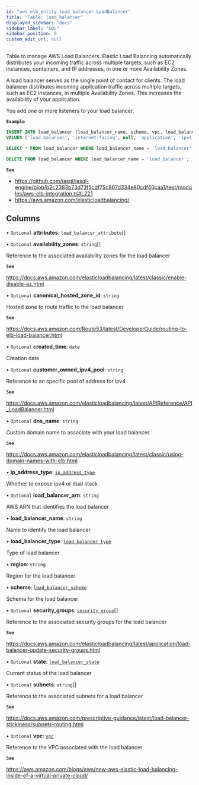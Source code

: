 ```yaml
---
id: "aws_elb_entity_load_balancer.LoadBalancer"
title: "Table: load_balancer"
displayed_sidebar: "docs"
sidebar_label: "SQL"
sidebar_position: 0
custom_edit_url: null
---
```


Table to manage AWS Load Balancers. Elastic Load Balancing automatically distributes your incoming traffic across multiple targets,
such as EC2 instances, containers, and IP addresses, in one or more Availability Zones.

A load balancer serves as the single point of contact for clients. The load balancer distributes incoming application traffic across
multiple targets, such as EC2 instances, in multiple Availability Zones. This increases the availability of your application.

You add one or more listeners to your load balancer.

**`Example`**

```sql TheButton[Manage a Load Balancer]="Manage a Load Balancer"
INSERT INTO load_balancer (load_balancer_name, scheme, vpc, load_balancer_type, ip_address_type)
VALUES ('load_balancer', 'internet-facing', null, 'application', 'ipv4');

SELECT * FROM load_balancer WHERE load_balancer_name = 'load_balancer';

DELETE FROM load_balancer WHERE load_balancer_name = 'load_balancer';
```

**`See`**

 - https://github.com/iasql/iasql-engine/blob/b2c2383b73d73f5cdf75c867d334e80cdf40caa1/test/modules/aws-elb-integration.ts#L221
 - https://aws.amazon.com/elasticloadbalancing/

## Columns

• `Optional` **attributes**: `load_balancer_attribute`[]

• `Optional` **availability\_zones**: `string`[]

Reference to the associated availability zones for the load balancer

**`See`**

https://docs.aws.amazon.com/elasticloadbalancing/latest/classic/enable-disable-az.html

• `Optional` **canonical\_hosted\_zone\_id**: `string`

Hosted zone to route traffic to the load balancer

**`See`**

https://docs.aws.amazon.com/Route53/latest/DeveloperGuide/routing-to-elb-load-balancer.html

• `Optional` **created\_time**: `date`

Creation date

• `Optional` **customer\_owned\_ipv4\_pool**: `string`

Reference to an specific pool of address for ipv4

**`See`**

https://docs.aws.amazon.com/elasticloadbalancing/latest/APIReference/API_LoadBalancer.html

• `Optional` **dns\_name**: `string`

Custom domain name to associate with your load balancer.

**`See`**

https://docs.aws.amazon.com/elasticloadbalancing/latest/classic/using-domain-names-with-elb.html

• **ip\_address\_type**: [`ip_address_type`](../enums/aws_elb_entity_load_balancer.IpAddressType.md)

Whether to expose ipv4 or dual stack

• `Optional` **load\_balancer\_arn**: `string`

AWS ARN that identifies the load balancer

• **load\_balancer\_name**: `string`

Name to identify the load balancer

• **load\_balancer\_type**: [`load_balancer_type`](../enums/aws_elb_entity_load_balancer.LoadBalancerTypeEnum.md)

Type of load balancer

• **region**: `string`

Region for the load balancer

• **scheme**: [`load_balancer_scheme`](../enums/aws_elb_entity_load_balancer.LoadBalancerSchemeEnum.md)

Schema for the load balancer

• `Optional` **security\_groups**: [`security_group`](aws_security_group_entity.SecurityGroup.md)[]

Reference to the associated security groups for the load balancer

**`See`**

https://docs.aws.amazon.com/elasticloadbalancing/latest/application/load-balancer-update-security-groups.html

• `Optional` **state**: [`load_balancer_state`](../enums/aws_elb_entity_load_balancer.LoadBalancerStateEnum.md)

Current status of the load balancer

• `Optional` **subnets**: `string`[]

Reference to the associated subnets for a load balancer

**`See`**

https://docs.aws.amazon.com/prescriptive-guidance/latest/load-balancer-stickiness/subnets-routing.html

• `Optional` **vpc**: [`vpc`](aws_vpc_entity_vpc.Vpc.md)

Reference to the VPC associated with the load balancer

**`See`**

https://aws.amazon.com/blogs/aws/new-aws-elastic-load-balancing-inside-of-a-virtual-private-cloud/
